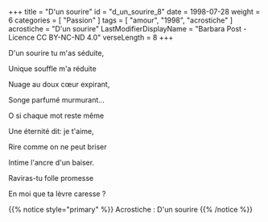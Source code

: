 +++
title = "D'un sourire"
id = "d_un_sourire_8"
date = 1998-07-28
weight = 6
categories = [ "Passion" ]
tags = [ "amour", "1998", "acrostiche" ]
acrostiche = "D'un sourire"
LastModifierDisplayName = "Barbara Post - Licence CC BY-NC-ND 4.0"
verseLength = 8
+++

D'un sourire tu m'as séduite,

Unique souffle m'a réduite

Nuage au doux cœur expirant,

Songe parfumé murmurant...

O si chaque mot reste même

Une éternité dit: je t'aime,

Rire comme on ne peut briser

Intime l'ancre d'un baiser.

Raviras-tu folle promesse

En moi que ta lèvre caresse ?

{{% notice style="primary" %}}
Acrostiche : D'un sourire
{{% /notice %}}
